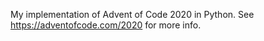 My implementation of Advent of Code 2020 in Python.
See https://adventofcode.com/2020 for more info.